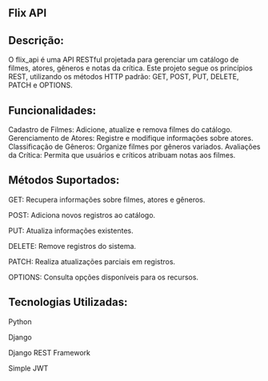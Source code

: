 **Flix API**
---

**Descrição:**
---

O flix_api é uma API RESTful projetada para gerenciar um catálogo de filmes, atores, gêneros e notas da crítica. Este projeto segue os princípios REST, utilizando os métodos HTTP padrão: GET, POST, PUT, DELETE, PATCH e OPTIONS.

**Funcionalidades:**
---

Cadastro de Filmes: Adicione, atualize e remova filmes do catálogo.
Gerenciamento de Atores: Registre e modifique informações sobre atores.
Classificação de Gêneros: Organize filmes por gêneros variados.
Avaliações da Crítica: Permita que usuários e críticos atribuam notas aos filmes.

**Métodos Suportados:**
---

GET: Recupera informações sobre filmes, atores e gêneros.

POST: Adiciona novos registros ao catálogo.

PUT: Atualiza informações existentes.

DELETE: Remove registros do sistema.

PATCH: Realiza atualizações parciais em registros.

OPTIONS: Consulta opções disponíveis para os recursos.

**Tecnologias Utilizadas:**
---

Python

Django

Django REST Framework

Simple JWT
